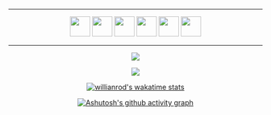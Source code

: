 
<div align="center">

<hr>

<a href="https://docs.microsoft.com/en-us/dotnet/csharp/"><img src="https://user-images.githubusercontent.com/61664693/116169150-b6029200-a70c-11eb-9921-7069d54849ae.png" width="40px"></img></a>
<a href="https://www.javascript.com/"><img src="https://user-images.githubusercontent.com/61664693/116169142-b569fb80-a70c-11eb-8de0-029cbc2b2aef.png" width="40px"></img></a>
<a href="https://www.typescriptlang.org/"><img src="https://user-images.githubusercontent.com/61664693/116169149-b6029200-a70c-11eb-9169-e68b84f77b9c.png" width="40px"></img></a>
<a href="https://docs.microsoft.com/en-us/dotnet/"><img src="https://user-images.githubusercontent.com/61664693/116169144-b569fb80-a70c-11eb-8e31-211ff32c07b5.png" width="40px"></img></a>
<a href="https://angular.io/" ><img src="https://user-images.githubusercontent.com/61664693/116169133-b438ce80-a70c-11eb-8e91-4d57e3f94851.png" width="40px"></img></a>
<a href="https://en.wikipedia.org/wiki/CSS"><img src="https://user-images.githubusercontent.com/61664693/116169139-b569fb80-a70c-11eb-8df4-4fa9be0bebe3.png" width="40px"></img></a>

<hr>

<p align="center">
  <p>
    <a href="https://github.com/SevdaSimsek" target="_blank">
    <img src="https://github-readme-stats.vercel.app/api?username=SevdaSimsek&count_private=true&show_icons=true&theme=onedark">
      </a>
</p>
  <p>
  <a href="https://github.com/SevdaSimsek" target="_blank">
  <img align="center" src="https://github-readme-streak-stats.herokuapp.com?user=SevdaSimsek&theme=onedark&date_format=j%20M%5B%20Y%5D" />
  </a>
  </p>

[![willianrod's wakatime stats](https://github-readme-stats.vercel.app/api/wakatime?username=sevdasimsek&theme=onedark&v=2&layout=compact&langs_count=10&hide=Markdown,Config,xml,yaml,json,Cocoa,Solution+file,Csproj,textmate,Gitignore+file,Other,Text,cshtml,Groovy,IL,AUTO_DETECTED,csharp,Jsonc,Publish+Profile+file)](https://github.com/SevdaSimsek)
  

[![Ashutosh's github activity graph](https://github-readme-activity-graph.cyclic.app/graph?username=SevdaSimsek&theme=onedark)](https://github.com/SevdaSimsek)
</div>
